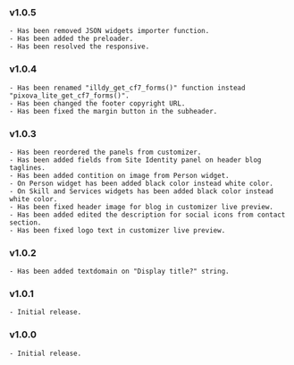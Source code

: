 ### v1.0.5
	- Has been removed JSON widgets importer function.
	- Has been added the preloader.
	- Has been resolved the responsive.

### v1.0.4
	- Has been renamed "illdy_get_cf7_forms()" function instead "pixova_lite_get_cf7_forms()".
	- Has been changed the footer copyright URL.
	- Has been fixed the margin button in the subheader.

### v1.0.3
	- Has been reordered the panels from customizer.
	- Has been added fields from Site Identity panel on header blog taglines.
	- Has been added contition on image from Person widget.
	- On Person widget has been added black color instead white color.
	- On Skill and Services widgets has been added black color instead white color.
	- Has been fixed header image for blog in customizer live preview.
	- Has been added edited the description for social icons from contact section.
	- Has been fixed logo text in customizer live preview.

### v1.0.2
	- Has been added textdomain on "Display title?" string.

### v1.0.1
	- Initial release.

### v1.0.0
	- Initial release.